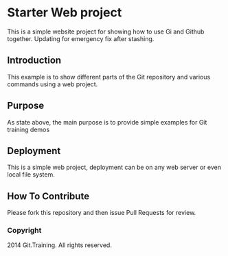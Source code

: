# Starter Web project 

This is a simple website project for showing how to use Gi and Github together. Updating for emergency fix after stashing. 

## Introduction 

This example is to show different parts of the Git repository and various commands using a web project. 

## Purpose 

As state above, the main purpose is to provide simple examples for Git training demos

## Deployment 

This is a simple web project, deployment can be on any web server or even local file system.

## How To Contribute 

Please fork this repository and then issue Pull Requests for review.

### Copyright 

2014 Git.Training. All rights reserved.
